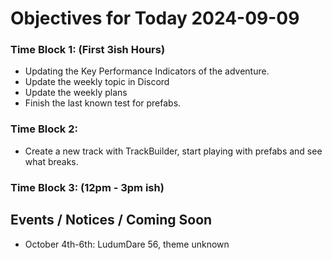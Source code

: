 # Objectives for Today 2024-09-09

### Time Block 1: (First 3ish Hours)
- Updating the Key Performance Indicators of the adventure.
- Update the weekly topic in Discord
- Update the weekly plans
- Finish the last known test for prefabs.

### Time Block 2:
- Create a new track with TrackBuilder, start playing with prefabs and see what breaks.

### Time Block 3: (12pm - 3pm ish)


## Events / Notices / Coming Soon

- October 4th-6th: LudumDare 56, theme unknown

